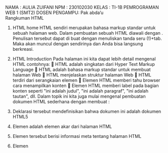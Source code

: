 NAMA	: AULIA ZUIFANI
NPM	: 230102030
KELAS	: TI-1B PEMROGRAMAN WEB 1 (SMT2)
DOSEN PENGAMPU: Pak abda’u	
Rangkuman HTML
1.	HTML home 
HTML sendiri merupakan bahasa markup standar untuk sebuah halaman web. Dalam pembuatan sebuah HTML diawali dengan <!DOCTYPE html>. Penulisan tersebut dapat di buat dengan menuliskan tanda seru (!)+tab. Maka akan muncul dengan sendirinya dan Anda bisa langsung berkreasi.

2.	HTML Introduction
Pada halaman ini kita dapat lebih detail mengenal HTML contohnya:
	HTML adalah singkatan dari Hyper Text Markup Language
	HTML adalah bahasa markup standar untuk membuat halaman Web
	HTML menjelaskan struktur halaman Web
	HTML terdiri dari serangkaian elemen
	Elemen HTML memberi tahu browser cara menampilkan konten
	Elemen HTML memberi label pada bagian konten seperti "ini adalah judul", "ini adalah paragraf", "ini adalah tautan", dll.
Dalam topik ini kita juga mulai mengenal pembuatan dokumen  HTML sederhana dengan membuat :
1.	Deklarasi tersebut <!DOCTYPE html>mendefinisikan bahwa dokumen ini adalah dokumen HTML5
2.	Elemen <html>adalah elemen akar dari halaman HTML
3.	Elemen tersebut <head>berisi informasi meta tentang halaman HTML
4.	Elemen <title>menentukan judul untuk halaman HTML (yang ditampilkan di bilah judul browser atau di tab halaman)
5.	Elemen <body>mendefinisikan badan dokumen, dan merupakan wadah untuk semua konten yang terlihat, seperti judul, paragraf, gambar, hyperlink, tabel, daftar, dll.
6.	Elemen <h1>mendefinisikan judul besar
7.	Elemen <p>mendefinisikan paragraf
<h1> dan <p> merupakan contoh dari sebuah element HTML. Eloement HTML adalah segala sesuatu yang dimulai dari tag awal hingga tag akhir </...>.
3.	Editor HTML
Dalam topik pembahasan ini dijelaskan mengenai langkah-langkah dalam pengaplikasian HTML menggunakan Notepad ataupun TextEdit. Anda bisa menyalin kode HTML yang sudah dibuat dan di letakan dalam Notepad lalu simpan file tersebut, kemudian Anda bisa membukanya di browser Anda.

4.	HTML element
Element HTML di tentukan oleh tak awal dan juga adanya tag akhir.
Contoh element bersarang:
	<h1> Praktikum Web</h1> dimana tag <h1></h1> berfungsi untuk menambahkan sebuah judul.
	<p> Materi berisi HTML dan CSS</P> dimana tag <p></p>berfungsi untuk menambahkan paragraf.
Contoh element kosong:
	<br> element ini dikatakan kosong karena tidak memiliki konten dan element ini hanya berfungsi untuk mendefinisikan jeda baris saja.

Yang perlu diingat dalam pembuatan HTML adalah HTML tidak peka dengan huruf kecil maupun besar.
5.	HTML attribute
Topik pembahasan pada materi ini yaitu mengenai atribut HTML sebagai informasi tambahan tentang elemen HTML. Berikut adalah ciri-ciri dari atribut HTML:
•	Semua elemen HTML dapat memiliki atribut
•	Atribut memberikan informasi tambahan tentang elemen
•	Atribut selalu ditentukan dalam tag awal
•	Atribut biasanya datang dalam pasangan nama/nilai seperti: name="value"
beberapa contoh atribut HTML yaitu
	Atribut href: mendefinisikan hyperlink
Contoh penulisan: <a href=https://www.pnc.ac.id.com>ayo kunjungi</a>
	Atribut src: untuk menyematkan gambar
Contoh penulisan: <img src=”anime.png”>
	Atribut weight and height: menentukan lebar dan tinggi gambar dalam skala pixel
Contoh penulisan: <img src=”anime.png” width=”50” height=”60”>
	Atribut Alt: menentukan teks alternatif jika gambar tidak muncul
Contoh penulisan:  <img src=”anime.png” alt=”mizukage japan”>
6.	HTML Heading
Heading HTML adalah judul ataupun subjudul yang akan ditampilkan dalam sebuah halaman web. Pembuatan heading ini menggunakan tak <h1> sampai <h6>.
Contoh penulsan heading utama : <h1> style=”font-size:50px;”>judul 1</h1>
7.	HTML Paragraph
Paragraf HTML adalah sebuah element html yang di definisikan menggunakan tag <p> dan diakhiri dengan </p>.
8.	HTML style
Style dalam html ini berfungsi untuk menambahkan suatu elemen seperti font, warna,ukuran dll. Atribut ini dapat dituliskan seperti <body style=”background-color:black;”> sintaks ini berarti mengganti warna background keseluruhan dengan warna hitam.
9.	HTML Formatting
Pemformatan di dalam html ini digunakan untuk menampilkaan jenis teks khusus menggunakan tag. Contoh tag dalam formating:
	<b>- Teks tebal
	<strong>- Teks penting
	<i>- Teks miring
	<em>- Teks yang ditekankan
	<mark>- Teks yang ditandai
	<small>- Teks lebih kecil
	<del>- Teks yang dihapus
	<ins>- Teks yang disisipkan
	<sub>- Teks subskrip
	<sup>- Teks superskrip
10.	Quatation HTML
Quatation html atau kutipan html berfungsi untuk menambahkan sebuah kutipan teks yang kita ambil. Dalam topik ini ada beberapa elemen yang dapat digunakan untuk membuat sebuah kutipan antara lain: 
o	<blockquote> berfungsi untuk mengutip dari sumber lain.
o	<q> berfungsi untuk mendefinisi kutipan secara singkat
o	<abbr> berfungsi untuk mendefinisikan singkatan.
o	<address> berfungsi untuk mendefinisikan informasi penulis atau pencipta dokumen yang kita kutip

Rangkuman CSS
1.	CSS Home
CSS (cascading style sheet) adalah bahasa yang digunakan untuk menata sebuah html. Hasil dari tampilan html di buat menggunakan sebuah CSS. Di contohkan dalam sintaks seperti background-color yang berfungsi untuk mengubah warna background.
2.	CSS Syntax
Dalam topik ini membahas mengenai aturan dari pemilih atau selector yang menuju pada suatu elemen html yang ingin Anda modifikasi.
 Berikut adalah aturan dalam CSS:
•	Pembuat harus menunjuk ke elemen yang akan di modifikasi
•	Blok deklarasi berisi satu atau lebih deklarasi yang dipisahkan oleh titik dan koma
•	Setiap deklarasi menyertakan nama properti css dan nilainya di pisahkan oleh titik dua
•	Beberapa deklarasi css dipisahkan dengan titik koma, dan blok deklarasi diapit oleh kurung kurawal.
3.	CSS Selector
CSS selector atau pemilih css ini digunakan untuk menemukan atau memilih elemen html mana yang akan di modifikasi. Selector dibagi menjadi 3 jenis yaitu:
	Id selector disimbolkan dengan (#)
	Class selector disimbolkan dengan(.)
	Universal selector disimbolkan dengan (*)
4.	CSS How to
Pada topik ini membahas tentang bagaimana cara memasukan css pada dokumen html.
Terdapat 3 cara dalam memasukan css ke dalam html yaitu:
 	CSS Eksternal: yaitu memasukan css yang berada pada beda file dengan file html menggunakan <link rel=”stylesheet href=”aulia.css”>.
 	CSS Internal: yaitu menambahkan css di dalam satu file dengan html caranya yaitu buka css menggunakan <style> dan letakan di bawah <head>
 	Css Inline: yaitu menambahkan css langsung dalam baris html caranya dengan menambahkan style di dalam elemen html contoh: <p style=”color-color:black;”>Praktikum web</p>.
5.	CSS Comments
Komentar pada css ini dapat membantu develop dalam menjelaskan sebuah kode atau dapat juga digunakan ketika develop mengedit nya kembali. Komentar ini tidak di tampilkan dalam browser ataupun tampilan sebuah html yang dibuat. Komentar di simbolkan dengan (*/).
6.	CSS Color
CSS color ini adalah proses menentukan warna yang ada dalam css. Warna dapat ditentukan dengan menggunakan nama warna yang sudah di tentukan sebelumnya. Contoh pewarnaan untuk background biru sebuah html di tuliskan seperti ini :
<h1> style=”background-color:blue;”></h1>
Dengan demikian penulisan tersebut dikategorikan dalam Inline CSS dan secara langsung akan mengubah tampilan background html menjadi warna biru.
Dalam pewarnaan CSS dibagi menjadi 3 jenis warna yaitu RGB, HEX, dan HSL.
7.	CSS Background
CSS background atau latar belakang CSS digunakan untuk mengganti latar belakang pada tampilan html. Berikut beberapa properti yang digunakan untuk memodifikasi latar belakang:
	background-color 
	background-image
	background-repeat
	background-attachment
	background-position
Didalam topik ini juga membahas mengenai Opacity/Transparansi. Elemen ini dapat di tuliskan menggunakan contoh: opacity: 0.5;
8.	CSS Border
Border Css adalah garis yang menentukan lebar dan warna batas elemen. Border ini dapat dituliskan menggunakan perintah border-style. Berikut adalah nilai pengisi jenis border yang dapat digunakan:
	dotted- Mendefinisikan batas titik-titik
	dashed- Mendefinisikan batas putus-putus
	solid- Mendefinisikan batas yang solid
	double- Mendefinisikan perbatasan ganda
	groove- Mendefinisikan batas beralur 3D. Efeknya bergantung pada nilai warna batas
	ridge- Mendefinisikan batas bergerigi 3D. Efeknya bergantung pada nilai warna batas
	inset- Mendefinisikan batas sisipan 3D. Efeknya bergantung pada nilai warna batas
	outset- Mendefinisikan batas awal 3D. Efeknya bergantung pada nilai warna batas
	none- Tidak mendefinisikan batas
	hidden- Mendefinisikan perbatasan tersembunyi
9.	CSS Margin
Properti ini digunakan untuk menciptakan ruang di sekitar elemen, diluar batas yang ditentukan. Beberapa aturan dalam margin yaitu:
	otomatis - browser menghitung margin
	length - menentukan margin dalam px, pt, cm, dll.
	% - menentukan margin dalam % lebar elemen yang memuatnya
	mewarisi - menentukan bahwa margin harus diwarisi dari elemen indu
berikut adalah contoh penulisan margin:
•	margin-top
•	margin-right
•	margin-bottom
•	margin-left
10.	CSS fonts
CSS font adalah properti yang digunakan untuk mengatur jenis dari sebuah fonts. Contoh penulisanya adalah font-family: “Times New Roman”, Times, serif;
Berikut adalah beberapa jenis font umum :
	Font serif memiliki guratan kecil di tepi setiap huruf. Mereka menciptakan kesan formalitas dan keanggunan.
	Font Sans-serif memiliki garis yang bersih (tidak ada guratan kecil yang menempel). Mereka menciptakan tampilan modern dan minimalis.
	Font monospace - di sini semua huruf memiliki lebar tetap yang sama. Mereka menciptakan tampilan mekanis. 
	Font kursif meniru tulisan tangan manusia.
	Font fantasi adalah font dekoratif/menyenangkan.
JAVASCRIPT
1. JS Home
	Javascript adalah bahasa pemrograman pembuatan web yang banyak diketahui umum hal ini karena javascript mudah untuk dipelajari. Lain hal nya dengan HTML dan CSS, javascrip ini digunakan supaya web lebih interaktif. Atau dengan kata lain javascript digunakan untuk memprogram perilaku sebuah web.
2. JS Introduce
	Javascript digunakan untuk mengubah sebuah konten HTML. Dalam prosesnya menggunakan banyak metode, satu dari banyak nya metode yang sering digunakan adalah getElementById().
	Berikut adalah contoh pengaplikasian untuk menemukan elemen html dengan ide=”Praktikum” dan mengubahnya menjadi elemen innerhtml menjadi “Hallo Js”.
	Document.getElementById(“Praktikum”).InnerHTML=”Hallo js”;
3. JS Where to
	Pada topik bahasan kali ini menjelaskan bagaimana cara menulis elemen javascript di dalam sebuah html. Javascript di sisipkan diantara tag <script> dan </script>.
	Javascript dapat dituliskan di eksternal file html dengan cara memangil <script src=”myScript.js></script>
	Berikut adalah keuntungan dalam penulisan javascript eksternal:
 	Memisahkan HTML dan kode
 	Membuat html dan javascript lebih mudah dibaca dan dipelihara
 	File javascript yang di cahche dapat mempercepat pemuatan halaman
4. JS Output
	Javascript dapat menampilkan data dengan beberapa cara sebagai berikut:
 	InnerHTML. (digunakan menulis ke dalam elemen html)
 	Document.write(). (digunakan menulis output ke dalam html)
 	Window.alert(). (digunakan untuk menulis di dalam kotak peringatan)
 	Console.log(). (digunakan menulis ke konsol browser)
5. JS Statement
	Statement dalam javascript digunakan untuk mendefinisikan suatu pernyataan. Contohnya:
	Let x, y, z;	//Statement 1
	x = 5;		//Statement 2
	y =6;		//Statement 3
	contoh lainya , pernyataan javascript sendiri terdiri dari nilai,operator,ekspresi, katakunci, 
	dan komentar. Contoh pernyataan yang memberi tahu browser untuk menulis “Welcome Javascript” dalam elemen html dengan id=”demo”:
	document.getElementById(“demo”).InnerHTML=”Welcome Javascript”;
6. JS Syntax
	Sintaks javascript merupakan aturan mengenai bagaimana program javascript dibuat
	Nilai javascript di definisikan menjadi 2 hal yaitu nilai tetap(literals) dan njilai variabel.
	Literal Javascript tetrdiri dari:
1.	Bilangan : ditulis dengan atau tanpa desimal contoh 20.50 dan 1000
2.	String : adalah teks yang ditulis dengan tanda kutip ganda maupun tunggal contoh:”Praktikum”
Javascript menggunakan operator aritmatika yaitu (+-*/).
Javascript juga menggunakan variabel untuk menyimpan nilai data dengan menggunakan kata kunci var, let, dan const untuk mendeklarasikan variabel tersebut.
Javascript juga menggunakan ekspresi yang merupakan kombinasi nilai,variabel, dan opetor, yang menghitung suatu nilai. Contohnya : 4*2=50
7. JS Comment
Sama hal nya dengan CSS dan HTML, javascript juga memiliki komentar untuk menjelaskan kode javascript dan membuatnya lebih mudah untuk di pahami dan dilakukan evaluasi jika terjadi kesalahan. Komentar javascript dapat digunakan untuk mencegah eksekusi, saat menguji kode alternatif. Komentar dalam javascript disimbolkan dengan double slice (//).
8. JS Variabel
Variabel atau wadah untuk menyimpan suatu data dalam javascript didefinisikan dengan 4 cara yaitu:
	Secara Otomatis
	Menggunakan Var contohnya var a=”5”
	Menggunakan Let contohnya let b=”3”
	Menggunakan Const contohnya const c=”10”
9. JS Operators
Operator javascript digunakan untuk melakukan berbagai jenis perhitungan matematis dan logis contohnya:
Operator penugasan (=) digunakan untuk memberikan nilai

Operator penambahan (+) digunakan untuk menambahkan nilai
Operator perkalian (*) digunakan untuk mengalikan nilai
Operator Perbandingan (>) digunakan untuk membandingkan nilai
10. JS Arithmatic
	Berikut adalah operator aritmatika pada bilangan (literal atau variabel)
	+ Addition (tambahan)
	- Subtraction (pengurangan)
	*Multiplication(perkalian)
	** Exponentiation (eksponen)
	/ Division 
	% Modulus
	++ Incremement
	-- Decrement

Noted: saya cantumkan latihan evaluasi UTS yang mencakup semua materi yang sudah saya pelajari dengan nama File HTML evaluasi.html dan File CSS dengan nama evaluasi.css
